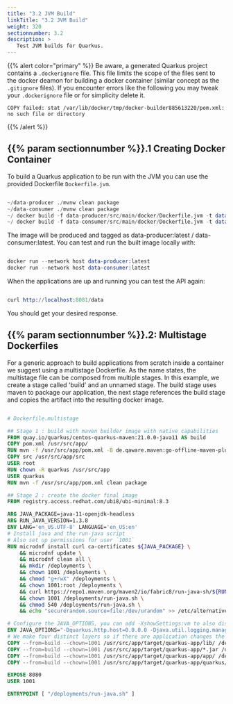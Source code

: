 ```yaml
---
title: "3.2 JVM Build"
linkTitle: "3.2 JVM Build"
weight: 320
sectionnumber: 3.2
description: >
   Test JVM builds for Quarkus.
---
```



{{% alert color="primary" %}}
Be aware, a generated Quarkus project contains a `.dockerignore` file. This file limits the scope of the files sent
to the docker deamon for building a docker container (similar concept as the `.gitignore` files). If you encounter
errors like the following you may tweak your `.dockerignore` file or for simplicity delete it.

```
COPY failed: stat /var/lib/docker/tmp/docker-builder885613220/pom.xml: no such file or directory
```
{{% /alert %}}


## {{% param sectionnumber %}}.1 Creating Docker Container

To build a Quarkus application to be run with the JVM you can use the provided Dockerfile `Dockerfile.jvm`.

```s

~/data-producer ./mvnw clean package
~/data-consumer ./mvnw clean package
~/ docker build -f data-producer/src/main/docker/Dockerfile.jvm -t data-producer:latest data-producer/.
~/ docker build -f data-consumer/src/main/docker/Dockerfile.jvm -t data-consumer:latest data-consumer/.

```

The image will be produced and tagged as data-producer:latest / data-consumer:latest. You can test and run the built image locally with:

```s

docker run --network host data-producer:latest
docker run --network host data-consumer:latest

```

When the applications are up and running you can test the API again:

```s

curl http://localhost:8081/data

```

You should get your desired response.


## {{% param sectionnumber %}}.2: Multistage Dockerfiles

For a generic approach to build applications from scratch inside a container we suggest using a multistage Dockerfile. As the name states, the multistage file can be composed from multiple stages. In this example, we create a stage called 'build' and an unnamed stage. The build stage uses maven to package our application, the next stage references the build stage and copies the artifact into the resulting docker image.

```Dockerfile

# Dockerfile.multistage

## Stage 1 : build with maven builder image with native capabilities
FROM quay.io/quarkus/centos-quarkus-maven:21.0.0-java11 AS build
COPY pom.xml /usr/src/app/
RUN mvn -f /usr/src/app/pom.xml -B de.qaware.maven:go-offline-maven-plugin:1.2.5:resolve-dependencies
COPY src /usr/src/app/src
USER root
RUN chown -R quarkus /usr/src/app
USER quarkus
RUN mvn -f /usr/src/app/pom.xml clean package

## Stage 2 : create the docker final image
FROM registry.access.redhat.com/ubi8/ubi-minimal:8.3 

ARG JAVA_PACKAGE=java-11-openjdk-headless
ARG RUN_JAVA_VERSION=1.3.8
ENV LANG='en_US.UTF-8' LANGUAGE='en_US:en'
# Install java and the run-java script
# Also set up permissions for user `1001`
RUN microdnf install curl ca-certificates ${JAVA_PACKAGE} \
    && microdnf update \
    && microdnf clean all \
    && mkdir /deployments \
    && chown 1001 /deployments \
    && chmod "g+rwX" /deployments \
    && chown 1001:root /deployments \
    && curl https://repo1.maven.org/maven2/io/fabric8/run-java-sh/${RUN_JAVA_VERSION}/run-java-sh-${RUN_JAVA_VERSION}-sh.sh -o /deployments/run-java.sh \
    && chown 1001 /deployments/run-java.sh \
    && chmod 540 /deployments/run-java.sh \
    && echo "securerandom.source=file:/dev/urandom" >> /etc/alternatives/jre/lib/security/java.security

# Configure the JAVA_OPTIONS, you can add -XshowSettings:vm to also display the heap size.
ENV JAVA_OPTIONS="-Dquarkus.http.host=0.0.0.0 -Djava.util.logging.manager=org.jboss.logmanager.LogManager"
# We make four distinct layers so if there are application changes the library layers can be re-used
COPY --from=build --chown=1001 /usr/src/app/target/quarkus-app/lib/ /deployments/lib/
COPY --from=build --chown=1001 /usr/src/app/target/quarkus-app/*.jar /deployments/
COPY --from=build --chown=1001 /usr/src/app/target/quarkus-app/app/ /deployments/app/
COPY --from=build --chown=1001 /usr/src/app/target/quarkus-app/quarkus/ /deployments/quarkus/

EXPOSE 8080
USER 1001

ENTRYPOINT [ "/deployments/run-java.sh" ]

```
